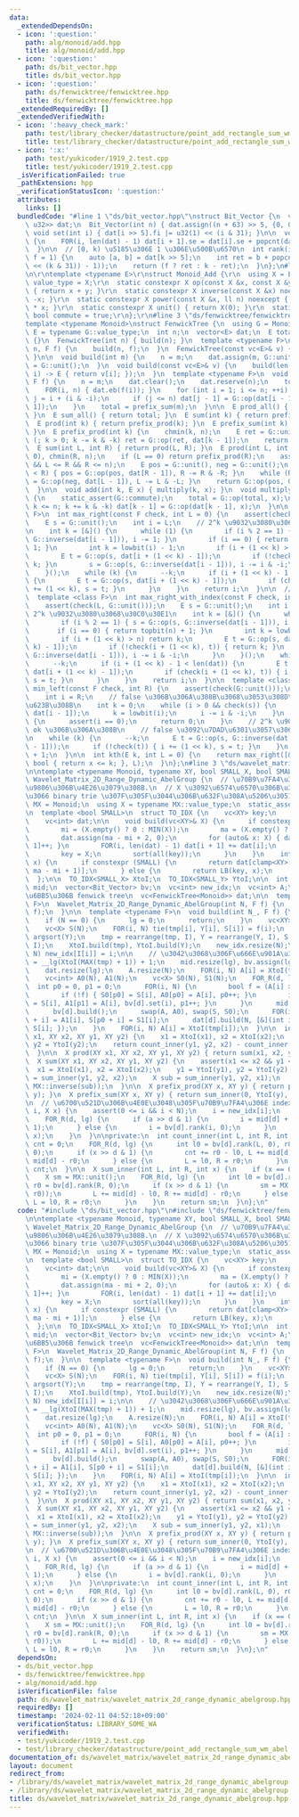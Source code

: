 ```yaml
---
data:
  _extendedDependsOn:
  - icon: ':question:'
    path: alg/monoid/add.hpp
    title: alg/monoid/add.hpp
  - icon: ':question:'
    path: ds/bit_vector.hpp
    title: ds/bit_vector.hpp
  - icon: ':question:'
    path: ds/fenwicktree/fenwicktree.hpp
    title: ds/fenwicktree/fenwicktree.hpp
  _extendedRequiredBy: []
  _extendedVerifiedWith:
  - icon: ':heavy_check_mark:'
    path: test/library_checker/datastructure/point_add_rectangle_sum_wm_abel.test.cpp
    title: test/library_checker/datastructure/point_add_rectangle_sum_wm_abel.test.cpp
  - icon: ':x:'
    path: test/yukicoder/1919_2.test.cpp
    title: test/yukicoder/1919_2.test.cpp
  _isVerificationFailed: true
  _pathExtension: hpp
  _verificationStatusIcon: ':question:'
  attributes:
    links: []
  bundledCode: "#line 1 \"ds/bit_vector.hpp\"\nstruct Bit_Vector {\n  vc<pair<u32,\
    \ u32>> dat;\n  Bit_Vector(int n) { dat.assign((n + 63) >> 5, {0, 0}); }\n\n \
    \ void set(int i) { dat[i >> 5].fi |= u32(1) << (i & 31); }\n\n  void build()\
    \ {\n    FOR(i, len(dat) - 1) dat[i + 1].se = dat[i].se + popcnt(dat[i].fi);\n\
    \  }\n\n  // [0, k) \u5185\u306E 1 \u306E\u500B\u6570\n  int rank(int k, bool\
    \ f = 1) {\n    auto [a, b] = dat[k >> 5];\n    int ret = b + popcnt(a & ((u32(1)\
    \ << (k & 31)) - 1));\n    return (f ? ret : k - ret);\n  }\n};\n#line 2 \"alg/monoid/add.hpp\"\
    \n\r\ntemplate <typename E>\r\nstruct Monoid_Add {\r\n  using X = E;\r\n  using\
    \ value_type = X;\r\n  static constexpr X op(const X &x, const X &y) noexcept\
    \ { return x + y; }\r\n  static constexpr X inverse(const X &x) noexcept { return\
    \ -x; }\r\n  static constexpr X power(const X &x, ll n) noexcept { return X(n)\
    \ * x; }\r\n  static constexpr X unit() { return X(0); }\r\n  static constexpr\
    \ bool commute = true;\r\n};\r\n#line 3 \"ds/fenwicktree/fenwicktree.hpp\"\n\n\
    template <typename Monoid>\nstruct FenwickTree {\n  using G = Monoid;\n  using\
    \ E = typename G::value_type;\n  int n;\n  vector<E> dat;\n  E total;\n\n  FenwickTree()\
    \ {}\n  FenwickTree(int n) { build(n); }\n  template <typename F>\n  FenwickTree(int\
    \ n, F f) {\n    build(n, f);\n  }\n  FenwickTree(const vc<E>& v) { build(v);\
    \ }\n\n  void build(int m) {\n    n = m;\n    dat.assign(m, G::unit());\n    total\
    \ = G::unit();\n  }\n  void build(const vc<E>& v) {\n    build(len(v), [&](int\
    \ i) -> E { return v[i]; });\n  }\n  template <typename F>\n  void build(int m,\
    \ F f) {\n    n = m;\n    dat.clear();\n    dat.reserve(n);\n    total = G::unit();\n\
    \    FOR(i, n) { dat.eb(f(i)); }\n    for (int i = 1; i <= n; ++i) {\n      int\
    \ j = i + (i & -i);\n      if (j <= n) dat[j - 1] = G::op(dat[i - 1], dat[j -\
    \ 1]);\n    }\n    total = prefix_sum(m);\n  }\n\n  E prod_all() { return total;\
    \ }\n  E sum_all() { return total; }\n  E sum(int k) { return prefix_sum(k); }\n\
    \  E prod(int k) { return prefix_prod(k); }\n  E prefix_sum(int k) { return prefix_prod(k);\
    \ }\n  E prefix_prod(int k) {\n    chmin(k, n);\n    E ret = G::unit();\n    for\
    \ (; k > 0; k -= k & -k) ret = G::op(ret, dat[k - 1]);\n    return ret;\n  }\n\
    \  E sum(int L, int R) { return prod(L, R); }\n  E prod(int L, int R) {\n    chmax(L,\
    \ 0), chmin(R, n);\n    if (L == 0) return prefix_prod(R);\n    assert(0 <= L\
    \ && L <= R && R <= n);\n    E pos = G::unit(), neg = G::unit();\n    while (L\
    \ < R) { pos = G::op(pos, dat[R - 1]), R -= R & -R; }\n    while (R < L) { neg\
    \ = G::op(neg, dat[L - 1]), L -= L & -L; }\n    return G::op(pos, G::inverse(neg));\n\
    \  }\n\n  void add(int k, E x) { multiply(k, x); }\n  void multiply(int k, E x)\
    \ {\n    static_assert(G::commute);\n    total = G::op(total, x);\n    for (++k;\
    \ k <= n; k += k & -k) dat[k - 1] = G::op(dat[k - 1], x);\n  }\n\n  template <class\
    \ F>\n  int max_right(const F check, int L = 0) {\n    assert(check(G::unit()));\n\
    \    E s = G::unit();\n    int i = L;\n    // 2^k \u9032\u3080\u3068\u30C0\u30E1\
    \n    int k = [&]() {\n      while (1) {\n        if (i % 2 == 1) { s = G::op(s,\
    \ G::inverse(dat[i - 1])), i -= 1; }\n        if (i == 0) { return topbit(n) +\
    \ 1; }\n        int k = lowbit(i) - 1;\n        if (i + (1 << k) > n) return k;\n\
    \        E t = G::op(s, dat[i + (1 << k) - 1]);\n        if (!check(t)) { return\
    \ k; }\n        s = G::op(s, G::inverse(dat[i - 1])), i -= i & -i;\n      }\n\
    \    }();\n    while (k) {\n      --k;\n      if (i + (1 << k) - 1 < len(dat))\
    \ {\n        E t = G::op(s, dat[i + (1 << k) - 1]);\n        if (check(t)) { i\
    \ += (1 << k), s = t; }\n      }\n    }\n    return i;\n  }\n\n  // check(i, x)\n\
    \  template <class F>\n  int max_right_with_index(const F check, int L = 0) {\n\
    \    assert(check(L, G::unit()));\n    E s = G::unit();\n    int i = L;\n    //\
    \ 2^k \u9032\u3080\u3068\u30C0\u30E1\n    int k = [&]() {\n      while (1) {\n\
    \        if (i % 2 == 1) { s = G::op(s, G::inverse(dat[i - 1])), i -= 1; }\n \
    \       if (i == 0) { return topbit(n) + 1; }\n        int k = lowbit(i) - 1;\n\
    \        if (i + (1 << k) > n) return k;\n        E t = G::op(s, dat[i + (1 <<\
    \ k) - 1]);\n        if (!check(i + (1 << k), t)) { return k; }\n        s = G::op(s,\
    \ G::inverse(dat[i - 1])), i -= i & -i;\n      }\n    }();\n    while (k) {\n\
    \      --k;\n      if (i + (1 << k) - 1 < len(dat)) {\n        E t = G::op(s,\
    \ dat[i + (1 << k) - 1]);\n        if (check(i + (1 << k), t)) { i += (1 << k),\
    \ s = t; }\n      }\n    }\n    return i;\n  }\n\n  template <class F>\n  int\
    \ min_left(const F check, int R) {\n    assert(check(G::unit()));\n    E s = G::unit();\n\
    \    int i = R;\n    // false \u306B\u306A\u308B\u3068\u3053\u308D\u307E\u3067\
    \u623B\u308B\n    int k = 0;\n    while (i > 0 && check(s)) {\n      s = G::op(s,\
    \ dat[i - 1]);\n      k = lowbit(i);\n      i -= i & -i;\n    }\n    if (check(s))\
    \ {\n      assert(i == 0);\n      return 0;\n    }\n    // 2^k \u9032\u3080\u3068\
    \ ok \u306B\u306A\u308B\n    // false \u3092\u7DAD\u6301\u3057\u3066\u9032\u3080\
    \n    while (k) {\n      --k;\n      E t = G::op(s, G::inverse(dat[i + (1 << k)\
    \ - 1]));\n      if (!check(t)) { i += (1 << k), s = t; }\n    }\n    return i\
    \ + 1;\n  }\n\n  int kth(E k, int L = 0) {\n    return max_right([&k](E x) ->\
    \ bool { return x <= k; }, L);\n  }\n};\n#line 3 \"ds/wavelet_matrix/wavelet_matrix_2d_range_dynamic_abelgroup.hpp\"\
    \n\ntemplate <typename Monoid, typename XY, bool SMALL_X, bool SMALL_Y>\nstruct\
    \ Wavelet_Matrix_2D_Range_Dynamic_AbelGroup {\n  // \u70B9\u7FA4\u3092 Y \u6607\
    \u9806\u306B\u4E26\u3079\u308B.\n  // X \u3092\u6574\u6570\u306B\u306A\u304A\u3057\
    \u3066 binary trie \u307F\u305F\u3044\u306B\u632F\u308A\u5206\u3051\u308B\n  using\
    \ MX = Monoid;\n  using X = typename MX::value_type;\n  static_assert(MX::commute);\n\
    \n  template <bool SMALL>\n  struct TO_IDX {\n    vc<XY> key;\n    XY mi, ma;\n\
    \    vc<int> dat;\n\n    void build(vc<XY>& X) {\n      if constexpr (SMALL) {\n\
    \        mi = (X.empty() ? 0 : MIN(X));\n        ma = (X.empty() ? 0 : MAX(X));\n\
    \        dat.assign(ma - mi + 2, 0);\n        for (auto& x: X) { dat[x - mi +\
    \ 1]++; }\n        FOR(i, len(dat) - 1) dat[i + 1] += dat[i];\n      } else {\n\
    \        key = X;\n        sort(all(key));\n      }\n    }\n    int operator()(XY\
    \ x) {\n      if constexpr (SMALL) {\n        return dat[clamp<XY>(x - mi, 0,\
    \ ma - mi + 1)];\n      } else {\n        return LB(key, x);\n      }\n    }\n\
    \  };\n\n  TO_IDX<SMALL_X> XtoI;\n  TO_IDX<SMALL_Y> YtoI;\n\n  int N, lg;\n  vector<int>\
    \ mid;\n  vector<Bit_Vector> bv;\n  vc<int> new_idx;\n  vc<int> A;\n  // \u5404\
    \u6BB5\u306B fenwick tree\n  vc<FenwickTree<Monoid>> dat;\n\n  template <typename\
    \ F>\n  Wavelet_Matrix_2D_Range_Dynamic_AbelGroup(int N, F f) {\n    build(N,\
    \ f);\n  }\n\n  template <typename F>\n  void build(int N_, F f) {\n    N = N_;\n\
    \    if (N == 0) {\n      lg = 0;\n      return;\n    }\n    vc<XY> tmp(N), Y(N);\n\
    \    vc<X> S(N);\n    FOR(i, N) tie(tmp[i], Y[i], S[i]) = f(i);\n    auto I =\
    \ argsort(Y);\n    tmp = rearrange(tmp, I), Y = rearrange(Y, I), S = rearrange(S,\
    \ I);\n    XtoI.build(tmp), YtoI.build(Y);\n    new_idx.resize(N);\n    FOR(i,\
    \ N) new_idx[I[i]] = i;\n\n    // \u3042\u3068\u306F\u666E\u901A\u306B\n    lg\
    \ = __lg(XtoI(MAX(tmp) + 1)) + 1;\n    mid.resize(lg), bv.assign(lg, Bit_Vector(N));\n\
    \    dat.resize(lg);\n    A.resize(N);\n    FOR(i, N) A[i] = XtoI(tmp[i]);\n\n\
    \    vc<int> A0(N), A1(N);\n    vc<X> S0(N), S1(N);\n    FOR_R(d, lg) {\n    \
    \  int p0 = 0, p1 = 0;\n      FOR(i, N) {\n        bool f = (A[i] >> d & 1);\n\
    \        if (!f) { S0[p0] = S[i], A0[p0] = A[i], p0++; }\n        if (f) { S1[p1]\
    \ = S[i], A1[p1] = A[i], bv[d].set(i), p1++; }\n      }\n      mid[d] = p0;\n\
    \      bv[d].build();\n      swap(A, A0), swap(S, S0);\n      FOR(i, p1) A[p0\
    \ + i] = A1[i], S[p0 + i] = S1[i];\n      dat[d].build(N, [&](int i) -> X { return\
    \ S[i]; });\n    }\n    FOR(i, N) A[i] = XtoI(tmp[i]);\n  }\n\n  int count(XY\
    \ x1, XY x2, XY y1, XY y2) {\n    x1 = XtoI(x1), x2 = XtoI(x2);\n    y1 = YtoI(y1),\
    \ y2 = YtoI(y2);\n    return count_inner(y1, y2, x2) - count_inner(y1, y2, x1);\n\
    \  }\n\n  X prod(XY x1, XY x2, XY y1, XY y2) { return sum(x1, x2, y1, y2); }\n\
    \  X sum(XY x1, XY x2, XY y1, XY y2) {\n    assert(x1 <= x2 && y1 <= y2);\n  \
    \  x1 = XtoI(x1), x2 = XtoI(x2);\n    y1 = YtoI(y1), y2 = YtoI(y2);\n    X add\
    \ = sum_inner(y1, y2, x2);\n    X sub = sum_inner(y1, y2, x1);\n    return MX::op(add,\
    \ MX::inverse(sub));\n  }\n\n  X prefix_prod(XY x, XY y) { return prefix_sum(x,\
    \ y); }\n  X prefix_sum(XY x, XY y) { return sum_inner(0, YtoI(y), XtoI(x)); }\n\
    \n  // \u6700\u521D\u306B\u4E0E\u3048\u305F\u70B9\u7FA4\u306E index\n  void add(int\
    \ i, X x) {\n    assert(0 <= i && i < N);\n    i = new_idx[i];\n    int a = A[i];\n\
    \    FOR_R(d, lg) {\n      if (a >> d & 1) {\n        i = mid[d] + bv[d].rank(i,\
    \ 1);\n      } else {\n        i = bv[d].rank(i, 0);\n      }\n      dat[d].add(i,\
    \ x);\n    }\n  }\n\nprivate:\n  int count_inner(int L, int R, int x) {\n    int\
    \ cnt = 0;\n    FOR_R(d, lg) {\n      int l0 = bv[d].rank(L, 0), r0 = bv[d].rank(R,\
    \ 0);\n      if (x >> d & 1) {\n        cnt += r0 - l0, L += mid[d] - l0, R +=\
    \ mid[d] - r0;\n      } else {\n        L = l0, R = r0;\n      }\n    }\n    return\
    \ cnt;\n  }\n\n  X sum_inner(int L, int R, int x) {\n    if (x == 0) return MX::unit();\n\
    \    X sm = MX::unit();\n    FOR_R(d, lg) {\n      int l0 = bv[d].rank(L, 0),\
    \ r0 = bv[d].rank(R, 0);\n      if (x >> d & 1) {\n        sm = MX::op(sm, dat[d].sum(l0,\
    \ r0));\n        L += mid[d] - l0, R += mid[d] - r0;\n      } else {\n       \
    \ L = l0, R = r0;\n      }\n    }\n    return sm;\n  }\n};\n"
  code: "#include \"ds/bit_vector.hpp\"\n#include \"ds/fenwicktree/fenwicktree.hpp\"\
    \n\ntemplate <typename Monoid, typename XY, bool SMALL_X, bool SMALL_Y>\nstruct\
    \ Wavelet_Matrix_2D_Range_Dynamic_AbelGroup {\n  // \u70B9\u7FA4\u3092 Y \u6607\
    \u9806\u306B\u4E26\u3079\u308B.\n  // X \u3092\u6574\u6570\u306B\u306A\u304A\u3057\
    \u3066 binary trie \u307F\u305F\u3044\u306B\u632F\u308A\u5206\u3051\u308B\n  using\
    \ MX = Monoid;\n  using X = typename MX::value_type;\n  static_assert(MX::commute);\n\
    \n  template <bool SMALL>\n  struct TO_IDX {\n    vc<XY> key;\n    XY mi, ma;\n\
    \    vc<int> dat;\n\n    void build(vc<XY>& X) {\n      if constexpr (SMALL) {\n\
    \        mi = (X.empty() ? 0 : MIN(X));\n        ma = (X.empty() ? 0 : MAX(X));\n\
    \        dat.assign(ma - mi + 2, 0);\n        for (auto& x: X) { dat[x - mi +\
    \ 1]++; }\n        FOR(i, len(dat) - 1) dat[i + 1] += dat[i];\n      } else {\n\
    \        key = X;\n        sort(all(key));\n      }\n    }\n    int operator()(XY\
    \ x) {\n      if constexpr (SMALL) {\n        return dat[clamp<XY>(x - mi, 0,\
    \ ma - mi + 1)];\n      } else {\n        return LB(key, x);\n      }\n    }\n\
    \  };\n\n  TO_IDX<SMALL_X> XtoI;\n  TO_IDX<SMALL_Y> YtoI;\n\n  int N, lg;\n  vector<int>\
    \ mid;\n  vector<Bit_Vector> bv;\n  vc<int> new_idx;\n  vc<int> A;\n  // \u5404\
    \u6BB5\u306B fenwick tree\n  vc<FenwickTree<Monoid>> dat;\n\n  template <typename\
    \ F>\n  Wavelet_Matrix_2D_Range_Dynamic_AbelGroup(int N, F f) {\n    build(N,\
    \ f);\n  }\n\n  template <typename F>\n  void build(int N_, F f) {\n    N = N_;\n\
    \    if (N == 0) {\n      lg = 0;\n      return;\n    }\n    vc<XY> tmp(N), Y(N);\n\
    \    vc<X> S(N);\n    FOR(i, N) tie(tmp[i], Y[i], S[i]) = f(i);\n    auto I =\
    \ argsort(Y);\n    tmp = rearrange(tmp, I), Y = rearrange(Y, I), S = rearrange(S,\
    \ I);\n    XtoI.build(tmp), YtoI.build(Y);\n    new_idx.resize(N);\n    FOR(i,\
    \ N) new_idx[I[i]] = i;\n\n    // \u3042\u3068\u306F\u666E\u901A\u306B\n    lg\
    \ = __lg(XtoI(MAX(tmp) + 1)) + 1;\n    mid.resize(lg), bv.assign(lg, Bit_Vector(N));\n\
    \    dat.resize(lg);\n    A.resize(N);\n    FOR(i, N) A[i] = XtoI(tmp[i]);\n\n\
    \    vc<int> A0(N), A1(N);\n    vc<X> S0(N), S1(N);\n    FOR_R(d, lg) {\n    \
    \  int p0 = 0, p1 = 0;\n      FOR(i, N) {\n        bool f = (A[i] >> d & 1);\n\
    \        if (!f) { S0[p0] = S[i], A0[p0] = A[i], p0++; }\n        if (f) { S1[p1]\
    \ = S[i], A1[p1] = A[i], bv[d].set(i), p1++; }\n      }\n      mid[d] = p0;\n\
    \      bv[d].build();\n      swap(A, A0), swap(S, S0);\n      FOR(i, p1) A[p0\
    \ + i] = A1[i], S[p0 + i] = S1[i];\n      dat[d].build(N, [&](int i) -> X { return\
    \ S[i]; });\n    }\n    FOR(i, N) A[i] = XtoI(tmp[i]);\n  }\n\n  int count(XY\
    \ x1, XY x2, XY y1, XY y2) {\n    x1 = XtoI(x1), x2 = XtoI(x2);\n    y1 = YtoI(y1),\
    \ y2 = YtoI(y2);\n    return count_inner(y1, y2, x2) - count_inner(y1, y2, x1);\n\
    \  }\n\n  X prod(XY x1, XY x2, XY y1, XY y2) { return sum(x1, x2, y1, y2); }\n\
    \  X sum(XY x1, XY x2, XY y1, XY y2) {\n    assert(x1 <= x2 && y1 <= y2);\n  \
    \  x1 = XtoI(x1), x2 = XtoI(x2);\n    y1 = YtoI(y1), y2 = YtoI(y2);\n    X add\
    \ = sum_inner(y1, y2, x2);\n    X sub = sum_inner(y1, y2, x1);\n    return MX::op(add,\
    \ MX::inverse(sub));\n  }\n\n  X prefix_prod(XY x, XY y) { return prefix_sum(x,\
    \ y); }\n  X prefix_sum(XY x, XY y) { return sum_inner(0, YtoI(y), XtoI(x)); }\n\
    \n  // \u6700\u521D\u306B\u4E0E\u3048\u305F\u70B9\u7FA4\u306E index\n  void add(int\
    \ i, X x) {\n    assert(0 <= i && i < N);\n    i = new_idx[i];\n    int a = A[i];\n\
    \    FOR_R(d, lg) {\n      if (a >> d & 1) {\n        i = mid[d] + bv[d].rank(i,\
    \ 1);\n      } else {\n        i = bv[d].rank(i, 0);\n      }\n      dat[d].add(i,\
    \ x);\n    }\n  }\n\nprivate:\n  int count_inner(int L, int R, int x) {\n    int\
    \ cnt = 0;\n    FOR_R(d, lg) {\n      int l0 = bv[d].rank(L, 0), r0 = bv[d].rank(R,\
    \ 0);\n      if (x >> d & 1) {\n        cnt += r0 - l0, L += mid[d] - l0, R +=\
    \ mid[d] - r0;\n      } else {\n        L = l0, R = r0;\n      }\n    }\n    return\
    \ cnt;\n  }\n\n  X sum_inner(int L, int R, int x) {\n    if (x == 0) return MX::unit();\n\
    \    X sm = MX::unit();\n    FOR_R(d, lg) {\n      int l0 = bv[d].rank(L, 0),\
    \ r0 = bv[d].rank(R, 0);\n      if (x >> d & 1) {\n        sm = MX::op(sm, dat[d].sum(l0,\
    \ r0));\n        L += mid[d] - l0, R += mid[d] - r0;\n      } else {\n       \
    \ L = l0, R = r0;\n      }\n    }\n    return sm;\n  }\n};\n"
  dependsOn:
  - ds/bit_vector.hpp
  - ds/fenwicktree/fenwicktree.hpp
  - alg/monoid/add.hpp
  isVerificationFile: false
  path: ds/wavelet_matrix/wavelet_matrix_2d_range_dynamic_abelgroup.hpp
  requiredBy: []
  timestamp: '2024-02-11 04:52:18+09:00'
  verificationStatus: LIBRARY_SOME_WA
  verifiedWith:
  - test/yukicoder/1919_2.test.cpp
  - test/library_checker/datastructure/point_add_rectangle_sum_wm_abel.test.cpp
documentation_of: ds/wavelet_matrix/wavelet_matrix_2d_range_dynamic_abelgroup.hpp
layout: document
redirect_from:
- /library/ds/wavelet_matrix/wavelet_matrix_2d_range_dynamic_abelgroup.hpp
- /library/ds/wavelet_matrix/wavelet_matrix_2d_range_dynamic_abelgroup.hpp.html
title: ds/wavelet_matrix/wavelet_matrix_2d_range_dynamic_abelgroup.hpp
---
```


